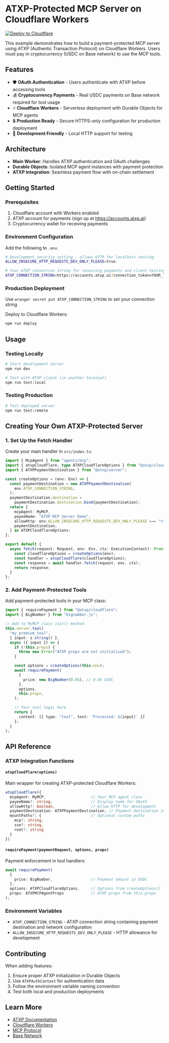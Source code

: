 # ATXP-Protected MCP Server on Cloudflare Workers

[![Deploy to Cloudflare](https://deploy.workers.cloudflare.com/button)](https://deploy.workers.cloudflare.com/?url=https://github.com/atxp-dev/atxp-cloudflare-mcp-server-example/)


This example demonstrates how to build a payment-protected MCP server using ATXP (Authentic Transaction Protocol) on Cloudflare Workers. Users must pay in cryptocurrency (USDC on Base network) to use the MCP tools.

## Features

- 🛡️ **OAuth Authentication** - Users authenticate with ATXP before accessing tools
- 💰 **Cryptocurrency Payments** - Real USDC payments on Base network required for tool usage
- ⚡ **Cloudflare Workers** - Serverless deployment with Durable Objects for MCP agents
- 🔒 **Production Ready** - Secure HTTPS-only configuration for production deployment
- 🧪 **Development Friendly** - Local HTTP support for testing

## Architecture

- **Main Worker**: Handles ATXP authentication and OAuth challenges
- **Durable Objects**: Isolated MCP agent instances with payment protection
- **ATXP Integration**: Seamless payment flow with on-chain settlement

## Getting Started

### Prerequisites

1. Cloudflare account with Workers enabled
2. ATXP account for payments (sign up at https://accounts.atxp.ai)
3. Cryptocurrency wallet for receiving payments

### Environment Configuration

Add the following to `.env`.

```bash
# Development security setting - allows HTTP for localhost testing
ALLOW_INSECURE_HTTP_REQUESTS_DEV_ONLY_PLEASE=true

# Your ATXP connection string for receiving payments and client testing
ATXP_CONNECTION_STRING=https://accounts.atxp.ai?connection_token=YOUR_TOKEN
```

### Production Deployment
Use `wranger secret put ATXP_CONNECTION_STRING` to set your connection string

Deploy to Cloudflare Workers:

```bash
npm run deploy
```

## Usage

### Testing Locally

```bash
# Start development server
npm run dev

# Test with ATXP client (in another terminal)
npm run test:local
```

### Testing Production

```bash
# Test deployed server
npm run test:remote
```

## Creating Your Own ATXP-Protected Server

### 1. Set Up the Fetch Handler

Create your main handler in `src/index.ts`:

```typescript
import { McpAgent } from "agents/mcp";
import { atxpCloudflare, type ATXPCloudflareOptions } from "@atxp/cloudflare";
import { ATXPPaymentDestination } from "@atxp/server";

const createOptions = (env: Env) => {
  const paymentDestination = new ATXPPaymentDestination(
    env.ATXP_CONNECTION_STRING,
  );
  paymentDestination.destination =
    paymentDestination.destination.bind(paymentDestination);
  return {
    mcpAgent: MyMCP,
    payeeName: "ATXP MCP Server Demo",
    allowHttp: env.ALLOW_INSECURE_HTTP_REQUESTS_DEV_ONLY_PLEASE === "true",
    paymentDestination,
  } as ATXPCloudflareOptions;
};

export default {
  async fetch(request: Request, env: Env, ctx: ExecutionContext): Promise<Response> {
    const cloudflareOptions = createOptions(env);
    const handler = atxpCloudflare(cloudflareOptions);
    const response = await handler.fetch(request, env, ctx);
    return response;
  }
};
```

### 2. Add Payment-Protected Tools

Add payment-protected tools in your MCP class:

```typescript
import { requirePayment } from "@atxp/cloudflare";
import { BigNumber } from "bignumber.js";

// Add to MyMCP class init() method
this.server.tool(
  "my_premium_tool",
  { input: z.string() },
  async ({ input }) => {
    if (!this.props) {
      throw new Error("ATXP props are not initialized");
    }

    const options = createOptions(this.env);
    await requirePayment(
      {
        price: new BigNumber(0.05), // 0.05 USDC
      },
      options,
      this.props,
    );

    // Your tool logic here
    return {
      content: [{ type: "text", text: `Processed: ${input}` }]
    };
  }
);
```

## API Reference

### ATXP Integration Functions

#### `atxpCloudflare(options)`

Main wrapper for creating ATXP-protected Cloudflare Workers:

```typescript
atxpCloudflare({
  mcpAgent: MyMCP,                    // Your MCP agent class
  payeeName?: string,                 // Display name for OAuth
  allowHttp?: boolean,                // Allow HTTP for development
  paymentDestination: ATXPPaymentDestination, // Payment destination instance
  mountPaths?: {                      // Optional custom paths
    mcp?: string,
    sse?: string,
    root?: string
  }
})
```

#### `requirePayment(paymentRequest, options, props)`

Payment enforcement in tool handlers:

```typescript
await requirePayment(
  {
    price: BigNumber,                 // Payment amount in USDC
  },
  options: ATXPCloudflareOptions,     // Options from createOptions()
  props: ATXPMCPAgentProps            // ATXP props from this.props
);
```

### Environment Variables

- `ATXP_CONNECTION_STRING` - ATXP connection string containing payment destination and network configuration
- `ALLOW_INSECURE_HTTP_REQUESTS_DEV_ONLY_PLEASE` - HTTP allowance for development


## Contributing

When adding features:

1. Ensure proper ATXP initialization in Durable Objects
2. Use `ATXPAuthContext` for authentication data
3. Follow the environment variable naming convention
4. Test both local and production deployments

## Learn More

- [ATXP Documentation](https://docs.atxp.ai)
- [Cloudflare Workers](https://developers.cloudflare.com/workers/)
- [MCP Protocol](https://modelcontextprotocol.io/)
- [Base Network](https://base.org/)

